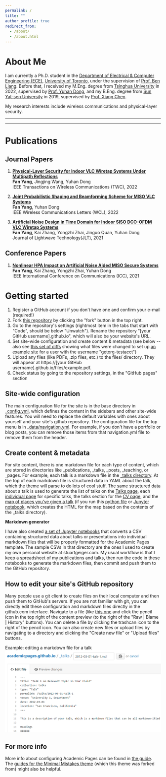 ```yaml
---
permalink: /
title: ""
author_profile: true
redirect_from: 
  - /about/
  - /about.html
---
```


About Me
======
I am currently a Ph.D. student in the [Department of Electrical & Computer Engineering (ECE)](https://www.ece.utoronto.ca/), [University of Toronto](https://www.utoronto.ca), under the supervision of [Prof. Ben Liang](https://www.comm.utoronto.ca/~liang). Before that, I received my M.Eng. degree from [Tsinghua University](https://www.tsinghua.edu.cn/en) in 2022, supervised by [Prof. Yuhan Dong](https://www.sigs.tsinghua.edu.cn/dyh_en/), and my B.Eng. degree from [Sun Yat-sen University](https://www.sysu.edu.cn/sysuen) in 2019, supervised by [Prof. Xiang Chen](http://www.i3c-sysu.cn/).

My research interests include wireless communications and physical-layer security.

***
***

Publications  
=========== 

  Journal Papers  
--------------
1. [**Physical-Layer Security for Indoor VLC Wiretap Systems Under Multipath Reflections**](https://ieeexplore.ieee.org/abstract/document/9834293)  
**Fan Yang**, Jingjing Wang, Yuhan Dong  
IEEE Transactions on Wireless Communications (TWC), 2022  

1. [**Joint Probabilistic Shaping and Beamforming Scheme for MISO VLC Systems**](https://ieeexplore.ieee.org/document/9646252)  
**Fan Yang**, Yuhan Dong  
IEEE Wireless Communications Letters (WCL), 2022  

1. [**Artificial Noise Design in Time Domain for Indoor SISO DCO-OFDM VLC Wiretap Systems**](https://ieeexplore.ieee.org/document/9512495)  
**Fan Yang**, Kai Zhang, Yongzhi Zhai, Jinguo Quan, Yuhan Dong  
Journal of Lightwave Technology(JLT), 2021

  Conference Papers  
----------------
1. [**Nonlinear HPA Impact on Artificial Noise Aided MISO Secure Systems**](https://ieeexplore.ieee.org/document/9500801)  
**Fan Yang**, Kai Zhang, Yongzhi Zhai, Yuhan Dong  
IEEE International Conference on Communications (ICC), 2021  

Getting started
======
1. Register a GitHub account if you don't have one and confirm your e-mail (required!)
1. Fork [this repository](https://github.com/academicpages/academicpages.github.io) by clicking the "fork" button in the top right. 
1. Go to the repository's settings (rightmost item in the tabs that start with "Code", should be below "Unwatch"). Rename the repository "[your GitHub username].github.io", which will also be your website's URL.
1. Set site-wide configuration and create content & metadata (see below -- also see [this set of diffs](http://archive.is/3TPas) showing what files were changed to set up [an example site](https://getorg-testacct.github.io) for a user with the username "getorg-testacct")
1. Upload any files (like PDFs, .zip files, etc.) to the files/ directory. They will appear at https://[your GitHub username].github.io/files/example.pdf.  
1. Check status by going to the repository settings, in the "GitHub pages" section

Site-wide configuration
------
The main configuration file for the site is in the base directory in [_config.yml](https://github.com/academicpages/academicpages.github.io/blob/master/_config.yml), which defines the content in the sidebars and other site-wide features. You will need to replace the default variables with ones about yourself and your site's github repository. The configuration file for the top menu is in [_data/navigation.yml](https://github.com/academicpages/academicpages.github.io/blob/master/_data/navigation.yml). For example, if you don't have a portfolio or blog posts, you can remove those items from that navigation.yml file to remove them from the header. 

Create content & metadata
------
For site content, there is one markdown file for each type of content, which are stored in directories like _publications, _talks, _posts, _teaching, or _pages. For example, each talk is a markdown file in the [_talks directory](https://github.com/academicpages/academicpages.github.io/tree/master/_talks). At the top of each markdown file is structured data in YAML about the talk, which the theme will parse to do lots of cool stuff. The same structured data about a talk is used to generate the list of talks on the [Talks page](https://academicpages.github.io/talks), each [individual page](https://academicpages.github.io/talks/2012-03-01-talk-1) for specific talks, the talks section for the [CV page](https://academicpages.github.io/cv), and the [map of places you've given a talk](https://academicpages.github.io/talkmap.html) (if you run this [python file](https://github.com/academicpages/academicpages.github.io/blob/master/talkmap.py) or [Jupyter notebook](https://github.com/academicpages/academicpages.github.io/blob/master/talkmap.ipynb), which creates the HTML for the map based on the contents of the _talks directory).

**Markdown generator**

I have also created [a set of Jupyter notebooks](https://github.com/academicpages/academicpages.github.io/tree/master/markdown_generator
) that converts a CSV containing structured data about talks or presentations into individual markdown files that will be properly formatted for the Academic Pages template. The sample CSVs in that directory are the ones I used to create my own personal website at stuartgeiger.com. My usual workflow is that I keep a spreadsheet of my publications and talks, then run the code in these notebooks to generate the markdown files, then commit and push them to the GitHub repository.

How to edit your site's GitHub repository
------
Many people use a git client to create files on their local computer and then push them to GitHub's servers. If you are not familiar with git, you can directly edit these configuration and markdown files directly in the github.com interface. Navigate to a file (like [this one](https://github.com/academicpages/academicpages.github.io/blob/master/_talks/2012-03-01-talk-1.md) and click the pencil icon in the top right of the content preview (to the right of the "Raw | Blame | History" buttons). You can delete a file by clicking the trashcan icon to the right of the pencil icon. You can also create new files or upload files by navigating to a directory and clicking the "Create new file" or "Upload files" buttons. 

Example: editing a markdown file for a talk
![Editing a markdown file for a talk](/images/editing-talk.png)

For more info
------
More info about configuring Academic Pages can be found in [the guide](https://academicpages.github.io/markdown/). The [guides for the Minimal Mistakes theme](https://mmistakes.github.io/minimal-mistakes/docs/configuration/) (which this theme was forked from) might also be helpful.
